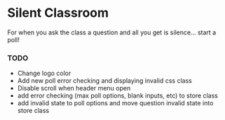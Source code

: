 # Silent Classroom

For when you ask the class a question and all you get is silence... start a poll!

### TODO

- Change logo color
- Add new poll error checking and displaying invalid css class
- Disable scroll when header menu open
- add error checking (max poll options, blank inputs, etc) to store class
- add invalid state to poll options and move question invalid state into store class
